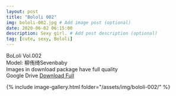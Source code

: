 ```yaml
---
layout: post
title: "Bololi 002"
img: bololi-002.jpg # Add image post (optional)
date: 2020-06-02 06:15:00
description: Sexy girl. # Add post description (optional)
tag: [cute, sexy, Bololi]
---
```

BoLoli Vol.002  
Model: 柳侑绮Sevenbaby     
Images in download package have full quality                    
Google Drive [Download Full](http://gestyy.com/e08o4W)

{% include image-gallery.html folder="/assets/img/bololi-002/" %}
